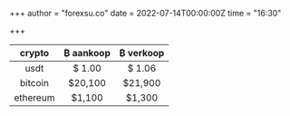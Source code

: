 +++
author = "forexsu.co"
date = 2022-07-14T00:00:00Z
time = "16:30"

+++


crypto|₿ aankoop|₿ verkoop
:-----:|:-----:|:-----:
usdt  |$ 1.00|$ 1.06
bitcoin |		$20,100	|	$21,900
ethereum|		$1,100	|	$1,300
